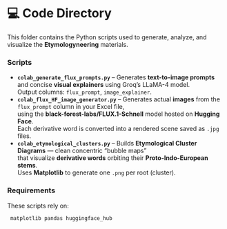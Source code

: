 # 💻 Code Directory

This folder contains the Python scripts used to generate, analyze, and visualize the **Etymologyneering** materials.

### Scripts

- **`colab_generate_flux_prompts.py`** – Generates **text-to-image prompts** and concise **visual explainers** using Groq’s LLaMA-4 model.  
Output columns: `flux_prompt`, `image_explainer`.
- **`colab_flux_HF_image_generator.py`** – Generates actual **images** from the `flux_prompt` column in your Excel file,  
using the **black-forest-labs/FLUX.1-Schnell** model hosted on **Hugging Face**.  
Each derivative word is converted into a rendered scene saved as `.jpg` files.  
- **`colab_etymological_clusters.py`** – Builds **Etymological Cluster Diagrams** — clean concentric “bubble maps”  
that visualize **derivative words** orbiting their **Proto-Indo-European stems**.  
Uses **Matplotlib** to generate one `.png` per root (cluster).  

### Requirements
These scripts rely on:
```bash
 matplotlib pandas huggingface_hub 
